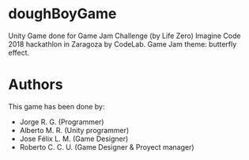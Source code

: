 # doughBoyGame
Unity Game done for Game Jam Challenge (by Life Zero) Imagine Code 2018 hackathlon in Zaragoza by CodeLab. Game Jam theme: butterfly effect.

# Authors
This game has been done by:
- Jorge R. G. (Programmer)
- Alberto M. R. (Unity programmer)
- Jose Félix L. M. (Game Designer)
- Roberto C. C. U. (Game Designer & Proyect manager)
